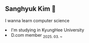 ## Sanghyuk Kim 👋

<!--
**hallucii/hallucii** is a ✨ _special_ ✨ repository because its `README.md` (this file) appears on your GitHub profile.

Here are some ideas to get you started:

- 🔭 I’m currently working on ...
- 🌱 I’m currently learning ...
- 👯 I’m looking to collaborate on ...
- 🤔 I’m looking for help with ...
- 💬 Ask me about ...
- 📫 How to reach me: ...
- 😄 Pronouns: ...
- ⚡ Fun fact: ...
-->

I wanna learn computer science

<li> I'm studying in KyungHee University 
<li> D.com member <sub>2025. 03. ~ </sub>

